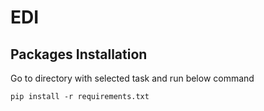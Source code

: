 # EDI

## Packages Installation
Go to directory with selected task and run below command
```
pip install -r requirements.txt
```
